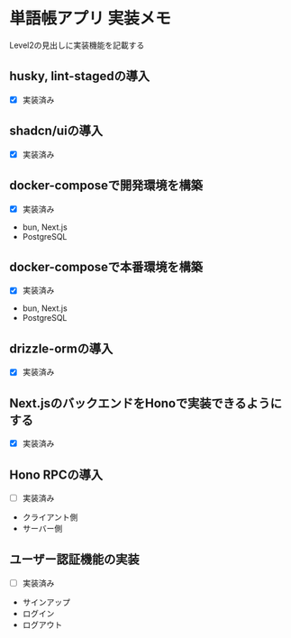 # 単語帳アプリ 実装メモ

Level2の見出しに実装機能を記載する

## husky, lint-stagedの導入

- [x] 実装済み

## shadcn/uiの導入

- [x] 実装済み

## docker-composeで開発環境を構築

- [x] 実装済み

- bun, Next.js
- PostgreSQL

## docker-composeで本番環境を構築

- [x] 実装済み

- bun, Next.js
- PostgreSQL

## drizzle-ormの導入

- [x] 実装済み

## Next.jsのバックエンドをHonoで実装できるようにする

- [x] 実装済み

## Hono RPCの導入

- [ ] 実装済み

- クライアント側
- サーバー側

## ユーザー認証機能の実装

- [ ] 実装済み

- サインアップ
- ログイン
- ログアウト
